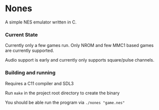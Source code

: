 
# Nones

A simple NES emulator written in C.

### Current State

Currently only a few games run. Only NROM and few MMC1 based games are currently supported.

Audio support is early and currently only supports square/pulse channels.

### Building and running

Requires a C11 compiler and SDL3

Run `make` in the project root directory to create the binary

You should be able run the program via `./nones "game.nes"`
